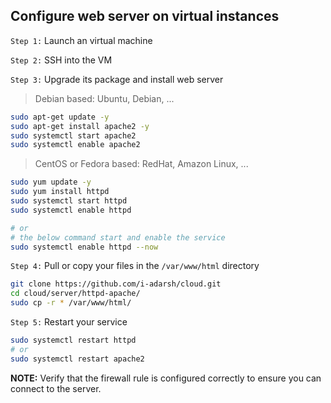 ## Configure web server on virtual instances

`Step 1:` Launch an virtual machine

`Step 2:` SSH into the VM

`Step 3:` Upgrade its package and install web server

> Debian based: Ubuntu, Debian, ...

```sh
sudo apt-get update -y
sudo apt-get install apache2 -y
sudo systemctl start apache2
sudo systemctl enable apache2
```

> CentOS or Fedora based: RedHat, Amazon Linux, ...

```sh
sudo yum update -y
sudo yum install httpd
sudo systemctl start httpd
sudo systemctl enable httpd

# or
# the below command start and enable the service
sudo systemctl enable httpd --now
```

`Step 4:` Pull or copy your files in the `/var/www/html` directory

```sh
git clone https://github.com/i-adarsh/cloud.git
cd cloud/server/httpd-apache/
sudo cp -r * /var/www/html/
```

`Step 5:` Restart your service

```sh
sudo systemctl restart httpd
# or
sudo systemctl restart apache2
```

**NOTE:** Verify that the firewall rule is configured correctly to ensure you can connect to the server.
